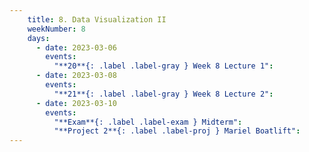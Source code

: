 ```yaml
---
    title: 8. Data Visualization II
    weekNumber: 8
    days:
      - date: 2023-03-06
        events:
          "**20**{: .label .label-gray } Week 8 Lecture 1":
      - date: 2023-03-08
        events:
          "**21**{: .label .label-gray } Week 8 Lecture 2":
      - date: 2023-03-10
        events:
          "**Exam**{: .label .label-exam } Midterm": 
          "**Project 2**{: .label .label-proj } Mariel Boatlift":
---
```

